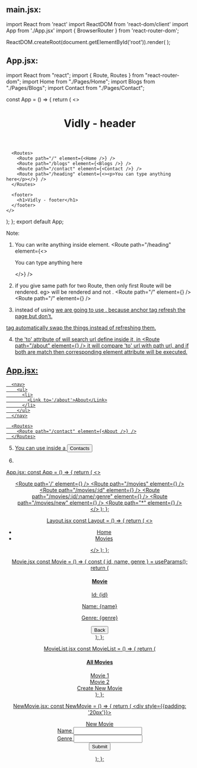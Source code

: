 main.jsx:
--------
import React from 'react'
import ReactDOM from 'react-dom/client'
import App from './App.jsx'
import { BrowserRouter } from 'react-router-dom';

ReactDOM.createRoot(document.getElementById('root')).render(
  <BrowserRouter>
    <App/>
  </BrowserRouter>
);
    

App.jsx: 
--------
import React from "react";
import { Route, Routes } from "react-router-dom";
import Home from "./Pages/Home";
import Blogs from "./Pages/Blogs";
import Contact from "./Pages/Contact";

const App = () => {
  return (
    <>
      <header>
        <h1>Vidly - header</h1>
      </header>

      <Routes>
        <Route path="/" element={<Home />} />
        <Route path="/blogs" element={<Blogs />} />
        <Route path="/contact" element={<Contact />} />
        <Route path="/heading" element={<><p>You can type anything here</p></>} /> 
      </Routes>
      
      <footer>
        <h1>Vidly - footer</h1>
      </footer>
    </>
  );
};
export default App;


Note: 
1. You can write anything inside element.
<Route path="/heading" element={<><p>You can type anything here</p></>} />  

2. if you give same path for two Route, then only first Route will be rendered.
eg> <Home /> will be rendered and not <Blogs />.
        <Route path="/" element={<Home />} />
        <Route path="/" element={<Blogs />} />

3. instead of using <a href=""> we are going to use <Link to="">. because anchor tag refresh the page but <Link> don't.
<Link> tag automatically swap the things instead of refreshing them.

4. the 'to' attribute of <Link to="/about"> will search url define inside it, in <Route path="/about" element={<Contact />} />
it will compare 'to' url with path url, and if both are match then corresponding element attribute will be executed. 

App.jsx:
-------
      <nav>
        <ul>
          <li>
            <Link to='/about'>About</Link>
          </li>
        </ul>
      </nav>

      <Routes>
        <Route path="/contact" element={<About />} />
      </Routes>


5. You can use <Link to=''> inside a <Button><Link to="/contacts">Contacts</Link></Button>

6. 
App.jsx:
const App = () => {
  return (
    <>
      <Layout />
      <Header />
      <Routes>
        <Route path='/' element={<Home />} />
        <Route path="/movies" element={<MovieList />} />
        <Route path="/movies/:id" element={<Movie />} />
        <Route path="/movies/:id/:name/:genre" element={<Movie />} />
        <Route path="/movies/new" element={<NewMovie />} />
        <Route path="*" element={<NotFoundPage />} />
      </Routes>
      <Footer />
    </>
  );
};


Layout.jsx
const Layout = () => {
  return (
    <>
      <nav>
            <ul>
              <li >
                <Link to="/">Home</Link>
              </li>
              <li >
                <Link to="/movies">Movies</Link>
              </li>
            </ul>
      </nav>
    </>
  );
};


Movie.jsx
const Movie = () => {
  const { id, name, genre } = useParams();
  return (
    <div className="container mt-4">
      <h4>Movie</h4>
      <p>Id: {id}</p>
      <p>Name: {name}</p>
      <p>Genre: {genre}</p>
      <button>
        <Link to="/movies">Back</Link>
      </button>
    </div>
  );
};


MovieList.jsx
const MovieList = () => {
  return (
    <div className="container mt-4">
      <h4>All Movies</h4>
      <Link to="/movies/101/Movie1/Action">Movie 1</Link> <br />
      <Link to="/movies/102/Movie2/Drama">Movie 2</Link> <br />
      <Link to="/movies/new">Create New Movie</Link>
    </div>
  );
};


NewMovie.jsx:
const NewMovie = () => {
  return (
    <div style={{padding: '20px'}}>
      <div>New Movie</div>
      <form >
        <div className="mb-3">
            <label htmlFor="name" className="form-label">Name</label>
            <input type="text" className="form-control" />
        </div>
        <div className="mb-3">
            <label htmlFor="name" className="form-label">Genre</label>
            <input type="text" className="form-control" />
        </div>
        <button type="submit" className="btn btn-light"><Link to='/movies'>Submit</Link></button>
      </form>
    </div>
  );
};
